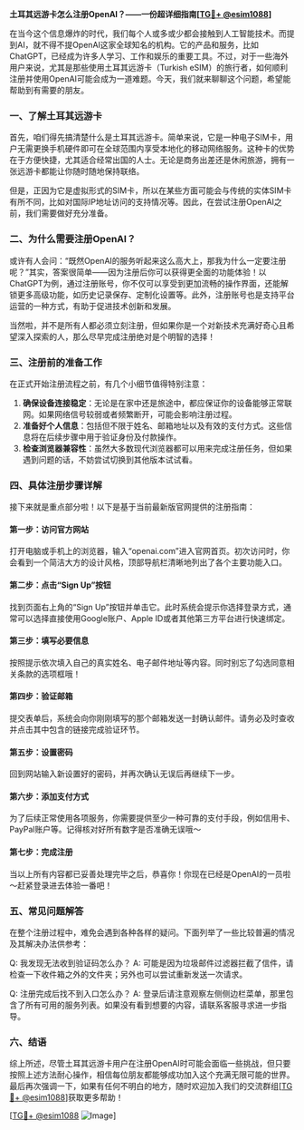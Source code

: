 **土耳其远游卡怎么注册OpenAI？——一份超详细指南[[TG💪+ @esim1088](https://t.me/s/esim1088)]**

在当今这个信息爆炸的时代，我们每个人或多或少都会接触到人工智能技术。而提到AI，就不得不提OpenAI这家全球知名的机构。它的产品和服务，比如ChatGPT，已经成为许多人学习、工作和娱乐的重要工具。不过，对于一些海外用户来说，尤其是那些使用土耳其远游卡（Turkish eSIM）的旅行者，如何顺利注册并使用OpenAI可能会成为一道难题。今天，我们就来聊聊这个问题，希望能帮助到有需要的朋友。

### 一、了解土耳其远游卡

首先，咱们得先搞清楚什么是土耳其远游卡。简单来说，它是一种电子SIM卡，用户无需更换手机硬件即可在全球范围内享受本地化的移动网络服务。这种卡的优势在于方便快捷，尤其适合经常出国的人士。无论是商务出差还是休闲旅游，拥有一张远游卡都能让你随时随地保持联络。

但是，正因为它是虚拟形式的SIM卡，所以在某些方面可能会与传统的实体SIM卡有所不同，比如对国际IP地址访问的支持情况等。因此，在尝试注册OpenAI之前，我们需要做好充分准备。

### 二、为什么需要注册OpenAI？

或许有人会问：“既然OpenAI的服务听起来这么高大上，那我为什么一定要注册呢？”其实，答案很简单——因为注册后你可以获得更全面的功能体验！以ChatGPT为例，通过注册账号，你不仅可以享受到更加流畅的操作界面，还能解锁更多高级功能，如历史记录保存、定制化设置等。此外，注册账号也是支持平台运营的一种方式，有助于促进技术创新和发展。

当然啦，并不是所有人都必须立刻注册，但如果你是一个对新技术充满好奇心且希望深入探索的人，那么尽早完成注册绝对是个明智的选择！

### 三、注册前的准备工作

在正式开始注册流程之前，有几个小细节值得特别注意：

1. **确保设备连接稳定**：无论是在家中还是旅途中，都应保证你的设备能够正常联网。如果网络信号较弱或者频繁断开，可能会影响注册过程。
2. **准备好个人信息**：包括但不限于姓名、邮箱地址以及有效的支付方式。这些信息将在后续步骤中用于验证身份及付款操作。
3. **检查浏览器兼容性**：虽然大多数现代浏览器都可以用来完成注册任务，但如果遇到问题的话，不妨尝试切换到其他版本试试看。

### 四、具体注册步骤详解

接下来就是重点部分啦！以下是基于当前最新版官网提供的注册指南：

#### 第一步：访问官方网站
打开电脑或手机上的浏览器，输入“openai.com”进入官网首页。初次访问时，你会看到一个简洁大方的设计风格，顶部导航栏清晰地列出了各个主要功能入口。

#### 第二步：点击“Sign Up”按钮
找到页面右上角的“Sign Up”按钮并单击它。此时系统会提示你选择登录方式，通常可以选择直接使用Google账户、Apple ID或者其他第三方平台进行快速绑定。

#### 第三步：填写必要信息
按照提示依次填入自己的真实姓名、电子邮件地址等内容。同时别忘了勾选同意相关条款的选项框哦！

#### 第四步：验证邮箱
提交表单后，系统会向你刚刚填写的那个邮箱发送一封确认邮件。请务必及时查收并点击其中包含的链接完成验证环节。

#### 第五步：设置密码
回到网站输入新设置好的密码，并再次确认无误后再继续下一步。

#### 第六步：添加支付方式
为了后续正常使用各项服务，你需要提供至少一种可靠的支付手段，例如信用卡、PayPal账户等。记得核对好所有数字是否准确无误哦～

#### 第七步：完成注册
当以上所有内容都已妥善处理完毕之后，恭喜你！你现在已经是OpenAI的一员啦～赶紧登录进去体验一番吧！

### 五、常见问题解答

在整个注册过程中，难免会遇到各种各样的疑问。下面列举了一些比较普遍的情况及其解决办法供参考：

Q: 我发现无法收到验证码怎么办？
A: 可能是因为垃圾邮件过滤器拦截了信件，请检查一下收件箱之外的文件夹；另外也可以尝试重新发送一次请求。

Q: 注册完成后找不到入口怎么办？
A: 登录后请注意观察左侧侧边栏菜单，那里包含了所有可用的服务列表。如果没有看到想要的内容，请联系客服寻求进一步指导。

### 六、结语

综上所述，尽管土耳其远游卡用户在注册OpenAI时可能会面临一些挑战，但只要按照上述方法耐心操作，相信每位朋友都能够成功加入这个充满无限可能的世界。最后再次强调一下，如果有任何不明白的地方，随时欢迎加入我们的交流群组[[TG💪+ @esim1088](https://t.me/s/esim1088)]获取更多帮助！

[[TG💪+ @esim1088](https://t.me/s/esim1088) ![Image](https://i.postimg.cc/4NQfJmqS/Snipaste-2025-05-13-00-14-12.png)]